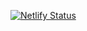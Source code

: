 [![Netlify Status](https://api.netlify.com/api/v1/badges/60d0d83f-0acb-47d6-a0fe-833859d2024f/deploy-status)](https://app.netlify.com/sites/elated-allen-27bf32/deploys)
